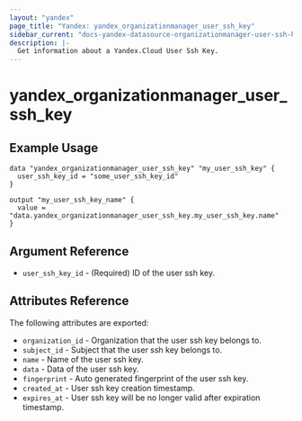 ```yaml
---
layout: "yandex"
page_title: "Yandex: yandex_organizationmanager_user_ssh_key"
sidebar_current: "docs-yandex-datasource-organizationmanager-user-ssh-key"
description: |-
  Get information about a Yandex.Cloud User Ssh Key.
---
```


# yandex\_organizationmanager\_user\_ssh\_key

## Example Usage

```hcl
data "yandex_organizationmanager_user_ssh_key" "my_user_ssh_key" {
  user_ssh_key_id = "some_user_ssh_key_id"
}

output "my_user_ssh_key_name" {
  value = "data.yandex_organizationmanager_user_ssh_key.my_user_ssh_key.name"
}
```

## Argument Reference

* `user_ssh_key_id` - (Required) ID of the user ssh key.

## Attributes Reference

The following attributes are exported:

* `organization_id` - Organization that the user ssh key belongs to.
* `subject_id` - Subject that the user ssh key belongs to.
* `name` - Name of the user ssh key.
* `data` - Data of the user ssh key.
* `fingerprint` - Auto generated fingerprint of the user ssh key.
* `created_at` - User ssh key creation timestamp.
* `expires_at` - User ssh key will be no longer valid after expiration timestamp. 
